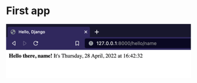 # First app

![trial data](https://github.com/someonesphantom/django_learn/blob/main/firstApp/images/trial.png?raw=true "trial title")

